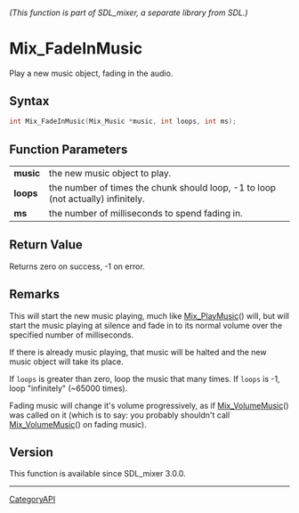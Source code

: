 ###### (This function is part of SDL_mixer, a separate library from SDL.)
# Mix_FadeInMusic

Play a new music object, fading in the audio.

## Syntax

```c
int Mix_FadeInMusic(Mix_Music *music, int loops, int ms);

```

## Function Parameters

|               |                                                                                  |
| ------------- | -------------------------------------------------------------------------------- |
| **music**     | the new music object to play.                                                    |
| **loops**     | the number of times the chunk should loop, -1 to loop (not actually) infinitely. |
| **ms**        | the number of milliseconds to spend fading in.                                   |

## Return Value

Returns zero on success, -1 on error.

## Remarks

This will start the new music playing, much like
[Mix_PlayMusic](Mix_PlayMusic)() will, but will start the music playing at
silence and fade in to its normal volume over the specified number of
milliseconds.

If there is already music playing, that music will be halted and the new
music object will take its place.

If `loops` is greater than zero, loop the music that many times. If `loops`
is -1, loop "infinitely" (~65000 times).

Fading music will change it's volume progressively, as if
[Mix_VolumeMusic](Mix_VolumeMusic)() was called on it (which is to say: you
probably shouldn't call [Mix_VolumeMusic](Mix_VolumeMusic)() on fading
music).

## Version

This function is available since SDL_mixer 3.0.0.

----
[CategoryAPI](CategoryAPI)

